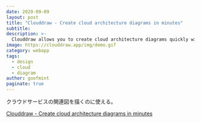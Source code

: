 ```yaml
---
date: 2020-09-09
layout: post
title: "Clouddraw - Create cloud architecture diagrams in minutes"
subtitle: 
description: >-
  Clouddraw allows you to create cloud architecture diagrams quickly with 1000s of Icons. Checkout the demo below or start creating your diagrams now (no signup required).
image: https://clouddraw.app/img/demo.gif
category: webapp
tags:
  - design
  - cloud
  - diagram
author: goofmint
paginate: true
---
```

クラウドサービスの関連図を描くのに使える。

[Clouddraw - Create cloud architecture diagrams in minutes](https://clouddraw.app/)
